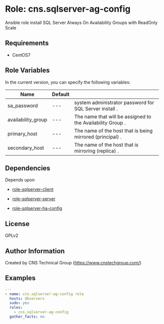 Role: cns.sqlserver-ag-config
========

Ansible role install SQL Server Always On Availability Groups with ReadOnly Scale

Requirements
------------

* CentOS7 

Role Variables
--------------

In the current version, you can specify the following variables:

| Name                  | Default |                                                               |
|-----------------------|---------|---------------------------------------------------------------|
| sa_password           |   ---   | system administrator password for SQL Server install        . |
| availability_group    |   ---   | The name that will be assigned to the Availability Group    . |
| primary_host          |   ---   | The name of the host that is being mirrored (principal)     . |
| secondary_host        |   ---   | The name of the host that is mirroring (replica)            . |


Dependencies
------------

Depends upon 

* [role-sqlserver-client](https://github.com/cnstechnicalgroup/role-sqlserver-client)

* [role-sqlserver-server](https://github.com/cnstechnicalgroup/role-sqlserver-server)

* [role-sqlserver-ha-config](https://github.com/cnstechnicalgroup/role-sqlserver-ha-config)


License
-------

GPLv2

Author Information
------------------

Created by CNS Technical Group (https://www.cnstechgroup.com/)

Examples
--------

```yaml
---
- name: cns.sqlserver-ag-config role 
  hosts: dbservers
  sudo: yes
  roles: 
    - cns.sqlserver-ag-config
  gather_facts: no

```
